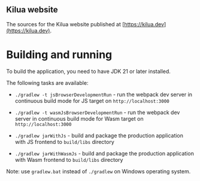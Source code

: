 ## Kilua website

The sources for the Kilua website published at [https://kilua.dev](https://kilua.dev).

# Building and running

To build the application, you need to have JDK 21 or later installed.

The following tasks are available:

- `./gradlew -t jsBrowserDevelopmentRun` - run the webpack dev server in continuous build mode for JS target on `http://localhost:3000`
- `./gradlew -t wasmJsBrowserDevelopmentRun` - run the webpack dev server in continuous build mode for Wasm target on `http://localhost:3000`

- `./gradlew jarWithJs` - build and package the production application with JS frontend to `build/libs` directory
- `./gradlew jarWithWasmJs` - build and package the production application with Wasm frontend to `build/libs` directory

Note: use `gradlew.bat` instead of `./gradlew` on Windows operating system.
